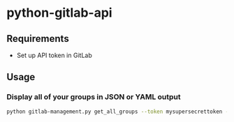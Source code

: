 # python-gitlab-api

## Requirements

-   Set up API token in GitLab

## Usage

### Display all of your groups in JSON or YAML output

```bash
python gitlab-management.py get_all_groups --token mysupersecrettoken -o {json,yaml}
```

